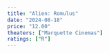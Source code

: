 ```yaml
---
title: "Alien: Romulus"
date: "2024-08-18"
price: "12.00"
theaters: ["Marquette Cinemas"]
ratings: ["R"]
---
```

